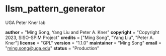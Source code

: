 # llsm_pattern_generator
UGA Peter Kner lab


__author__ = "Ming Song, Yang Liu and Peter A. Kner"
__copyright__ = "Copyright 2023, SISO-SPIM Project"
__credits__ = ["Ming Song", "Yang Liu", "Peter A. Kner"]
__license__ = "GPL"
__version__ = "1.1.0"
__maintainer__ = "Ming Song"
__email__ = "ming.song@uga.edu"
__status__ = "Production"